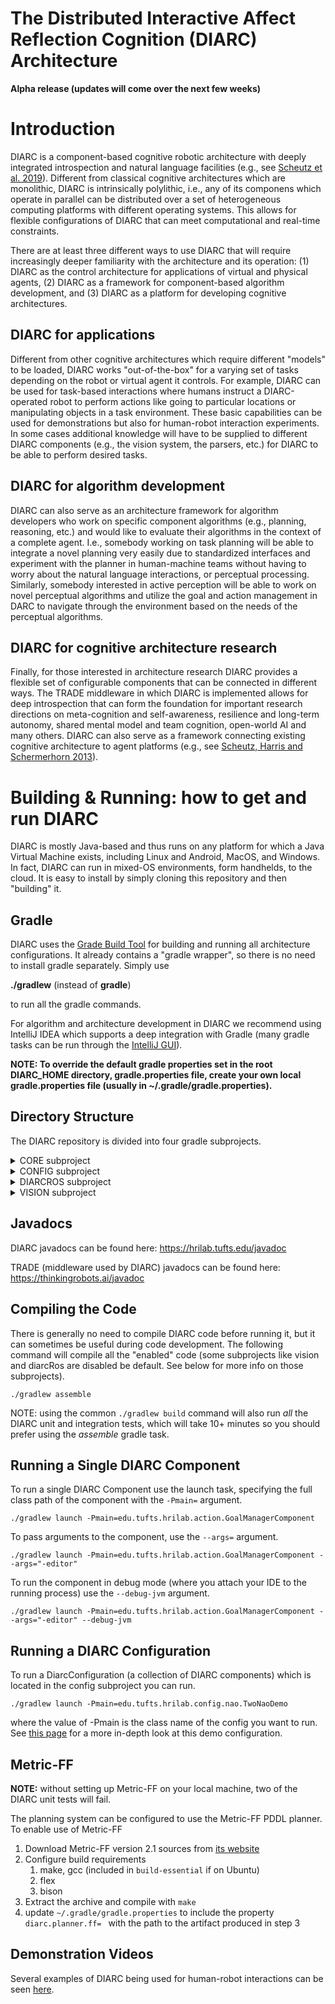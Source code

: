 # The Distributed Interactive Affect Reflection Cognition (DIARC) Architecture

**Alpha release (updates will come over the next few weeks)**

# Introduction

DIARC is a component-based cognitive robotic architecture with deeply
integrated introspection and natural language facilities (e.g., see
[Scheutz et
al. 2019](https://hrilab.tufts.edu/publications/scheutzetal2018diarcchapter/)).
Different from classical cognitive architectures which are monolithic,
DIARC is intrinsically polylithic, i.e., any of its componens which
operate in parallel can be distributed over a set of heterogeneous
computing platforms with different operating systems.  This allows for
flexible configurations of DIARC that can meet computational and
real-time constraints.

There are at least three different ways to use DIARC that will require
increasingly deeper familiarity with the architecture and its
operation: (1) DIARC as the control architecture for applications of
virtual and physical agents, (2) DIARC as a framework for
component-based algorithm development, and (3) DIARC as a platform for
developing cognitive architectures.

## DIARC for applications

Different from other cognitive architectures which require different
"models" to be loaded, DIARC works "out-of-the-box" for a varying set
of tasks depending on the robot or virtual agent it controls.  For
example, DIARC can be used for task-based interactions where humans
instruct a DIARC-operated robot to perform actions like going to
particular locations or manipulating objects in a task environment.
These basic capabilities can be used for demonstrations but also for
human-robot interaction experiments.  In some cases additional
knowledge will have to be supplied to different DIARC components
(e.g., the vision system, the parsers, etc.) for DIARC to be able to
perform desired tasks.

## DIARC for algorithm development

DIARC can also serve as an architecture framework for algorithm
developers who work on specific component algorithms (e.g., planning,
reasoning, etc.) and would like to evaluate their algorithms in the
context of a complete agent.  I.e., somebody working on task planning
will be able to integrate a novel planning very easily due to
standardized interfaces and experiment with the planner in
human-machine teams without having to worry about the natural language
interactions, or perceptual processing.  Similarly, somebody
interested in active perception will be able to work on novel
perceptual algorithms and utilize the goal and action management in
DARC to navigate through the environment based on the needs of the
perceptual algorithms.

## DIARC for cognitive architecture research

Finally, for those interested in architecture research DIARC provides
a flexible set of configurable components that can be connected in
different ways.  The TRADE middleware in which DIARC is implemented
allows for deep introspection that can form the foundation for
important research directions on meta-cognition and self-awareness,
resilience and long-term autonomy, shared mental model and team
cognition, open-world AI and many others.  DIARC can also serve as a
framework connecting existing cognitive architecture to agent
platforms (e.g., see [Scheutz, Harris and Schermerhorn
2013](https://hrilab.tufts.edu/publications/scheutzetal13acs/)).

# Building & Running: how to get and run DIARC

DIARC is mostly Java-based and thus runs on any platform for which a
Java Virtual Machine exists, including Linux and Android, MacOS, and
Windows.  In fact, DIARC can run in mixed-OS environments, form
handhelds, to the cloud.  It is easy to install by simply cloning this
repository and then "building" it.

## Gradle
   
DIARC uses the [Grade Build Tool](https://gradle.org/) for building
and running all architecture configurations.  It already contains a
"gradle wrapper", so there is no need to install gradle separately.
Simply use

  **./gradlew** (instead of **gradle**)

to run all the gradle commands.

For algorithm and architecture development in DIARC we recommend using
IntelliJ IDEA which supports a deep integration with Gradle (many
gradle tasks can be run through the [IntelliJ
GUI](https://www.jetbrains.com/help/idea/gradle.html)).

**NOTE: To override the default gradle properties set in the root DIARC_HOME directory, gradle.properties file,
create your own local gradle.properties file (usually in ~/.gradle/gradle.properties).**

## Directory Structure

The DIARC repository is divided into four gradle subprojects.

<details>
<summary>CORE subproject</summary>

Contains the core set of DIARC components, such as task management and planning, language processing
and generation, and various devices and non-ROS robots.

```
core
└── src
    ├── main
    │   ├── java
    │   │   └── edu
    │   │       └── tufts
    │   │           └── hrilab : core DIARC components and Java classes
    │   ├── resources
    │   │   └── config
    │   │       └── edu
    │   │           └── tufts
    │   │               └── hrilab : configuration files for DIARC components in core
    │   └── scala
    │       └── edu
    │           └── tufts
    │               └── hrilab : scala code for ReferenceResolutionComponent
    ├── mock
    │   └── java
    │       └── edu
    │           └── tufts
    │               └── hrilab : "mock" DIARC components (can be used in place of real robot components)
    └── test
        ├── java
        │   └── edu
        │       └── tufts
        │           └── hrilab : unit tests for core DIARC components and Java classes in core 
        └── resources
            └── config
                └── edu
                    └── tufts
                        └── hrilab : configuration files for unit tests
```

</details>

<details>
<summary>CONFIG subproject</summary>

Contains all DIARC configurations, which are collections of DIARC components. Also includes build logic for running DIARC components and configs.

```
config
└── src
    ├── main
    │   ├── java
    │   │   └── edu
    │   │       └── tufts
    │   │           └── hrilab : DIARC configurations
    │   └── resources
    │       └── default : default settings for logging, trade properties, etc
    └── test
        ├── java
        │   └── edu
        │       └── tufts
        │           └── hrilab : integration tests for DIARC configurations
        └── resources
            └── controls
                └── edu
                    └── tufts
                        └── hrilab : configuration files for integration tests
```
</details>


<details>
<summary>DIARCROS subproject</summary>

DIARC provides support for using ROS with DIARC as well as several DIARC components for interfacing with
common ROS packages and robots, but is disabled by default. This code lives in the diarcRos subpropject.
See the [DIARC ROS wiki page](https://github.com/mscheutz/diarc/wiki/DIARC-ROS) for more information on using
the diarcRos subproject.

```
diarcRos
└── src
    ├── main
    │   ├── java
    │   │   └── edu
    │   │       └── tufts
    │   │           └── hrilab : DIARC component interfaces that do not depend on ROS but are needed
    │   │               │        by "mock" and non-mock diarcRos oocomponents
    │   │               ├── fetch : DIARC FetchInterface
    │   │               ├── pr2 : DIARC PR2Interface
    │   │               ├── ...
    │   │               └──
    │   └── resources
    │       └── config
    │           └── edu
    │               └── tufts
    │                   └── hrilab : configuration files for ROS dependent DIARC components
    ├── mock
    │   └── java
    │       └── edu
    │           └── tufts
    │               └── hrilab : "mock" DIARC components that are available without ROS    
    └── ros
        └── java
            └── edu
                └── tufts
                    └── hrilab : DIARC components and Java classes that depend on ROS
                        ├── diarcros : rosjava proxy nodes
                        │   ├── fetch
                        │   ├── ...
                        │   └──
                        ├── fetch : DIARC FetchComponent
                        ├── pr2 : DIARC PR2Component
                        ├── ...
                        └──
                        └──
```
</details>

<details>
<summary>VISION subproject</summary>

The vision subproject contains the DIARC VisionComponent which can be used for common computer vision tasks like
object detection and tracking. The VisionComponent relies on several native dependencies that need to be manually installed,
so it is disabled by default. See the [vision wiki page](https://github.com/mscheutz/diarc/wiki/Vision-Component) for
more information on using the vision subproject.

```
vision
└── src
    ├── main
    │   ├── cpp
    │   │   ├── capture : "camera" capture classes
    │   │   ├── detector : object detector classes
    │   │   ├── display : image and point cloud display classes
    │   │   ├── imgproc : image processor and validator classes
    │   │   ├── stm : short term memory classes
    │   │   ├── tracker : object tracker classes
    │   │   ├── visionproc : core vision processor classes
    │   │   │  ...
    │   │   └── 
    │   ├── java
    │   │   └── edu
    │   │       └── tufts
    │   │           └── hrilab : VisionComponent and other Java-side classes
    │   └── resources
    │       └── config
    │           └── edu
    │               └── tufts
    │                   └── hrilab : configuration files for VisionComponent
    ├── mock
    │   └── java
    │       └── edu
    │           └── tufts
    │               └── hrilab : "mock" vision component and helper classes
    └── test
        └── java
            └── edu
                └── tufts
                    └── hrilab : vision specific unit tests
```
</details>

## Javadocs

DIARC javadocs can be found here: https://hrilab.tufts.edu/javadoc

TRADE (middleware used by DIARC) javadocs can be found here: https://thinkingrobots.ai/javadoc

## Compiling the Code

There is generally no need to compile DIARC code before running it, but it can sometimes be useful during
code development. The following command will compile all the "enabled" code (some subprojects like vision and diarcRos
are disabled be default. See below for more info on those subprojects).

`./gradlew assemble`

NOTE: using the common `./gradlew build` command will also run _all_ the DIARC unit and integration tests,
which will take 10+ minutes so you should prefer using the _assemble_ gradle task.

## Running a Single DIARC Component 

To run a single DIARC Component use the launch task, specifying the full class
path of the component with the `-Pmain=` argument.

`./gradlew launch -Pmain=edu.tufts.hrilab.action.GoalManagerComponent`

To pass arguments to the component, use the `--args=` argument.

`./gradlew launch -Pmain=edu.tufts.hrilab.action.GoalManagerComponent --args="-editor"`

To run the component in debug mode (where you attach your IDE to the running process)
use the `--debug-jvm` argument.

`./gradlew launch -Pmain=edu.tufts.hrilab.action.GoalManagerComponent --args="-editor" --debug-jvm`

## Running a DIARC Configuration 

To run a DiarcConfiguration (a collection of DIARC components) which is located in the
config subproject you can run.

`./gradlew launch -Pmain=edu.tufts.hrilab.config.nao.TwoNaoDemo`

where the value of -Pmain is the class name of the config you want to run. See
[this page](https://github.com/mscheutz/diarc/wiki/two-nao-demo) for a more in-depth look at this demo configuration.

## Metric-FF

**NOTE:** without setting up Metric-FF on your local machine, two of the DIARC unit tests will fail.

The planning system can be configured to use the Metric-FF PDDL planner. To enable use of Metric-FF
1. Download Metric-FF version 2.1 sources from [its website](https://fai.cs.uni-saarland.de/hoffmann/metric-ff.html)
2. Configure build requirements
   1. make, gcc (included in `build-essential` if on Ubuntu)
   2. flex
   3. bison
3. Extract the archive and compile with `make`
4. update `~/.gradle/gradle.properties` to include the property `diarc.planner.ff= `  with the path to the artifact produced in step 3


## Demonstration Videos

Several examples of DIARC being used for human-robot interactions can be seen [here](https://www.youtube.com/@HRILaboratory).
